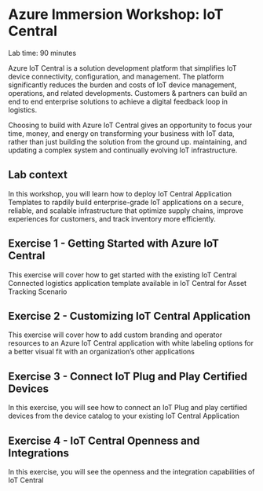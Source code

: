 # Azure Immersion Workshop: IoT Central

Lab time: 90 minutes

Azure IoT Central is a solution development platform that simplifies IoT device connectivity, configuration, and management. The platform significantly reduces the burden and costs of IoT device management, operations, and related developments. Customers & partners can build an end to end enterprise solutions to achieve a digital feedback loop in logistics. 

Choosing to build with Azure IoT Central gives an opportunity to focus your time, money, and energy on transforming your business with IoT data, rather than just building the solution from the ground up. maintaining, and updating a complex system and continually evolving IoT infrastructure.

## Lab context

In this workshop, you will learn how to deploy IoT Central Application Templates to rapdily build enterprise-grade IoT applications on a secure, reliable, and scalable infrastructure that optimize supply chains, improve experiences for customers, and track inventory more efficiently.


## Exercise 1 - Getting Started with Azure IoT Central

This exercise will cover how to get started with the existing IoT Central Connected logistics application template available in IoT Central for Asset Tracking Scenario

## Exercise 2 - Customizing IoT Central Application

This exercise will cover how to add custom branding and operator resources to an Azure IoT Central application with white labeling options for a better visual fit with an organization’s other applications

## Exercise 3 -	Connect IoT Plug and Play Certified Devices

In this exercise, you will see how to connect an IoT Plug and play certified devices from the device catalog to your existing IoT Central Application

## Exercise 4 -	IoT Central Openness and Integrations

In this exercise, you will see the openness and the integration capabilities of IoT Central



